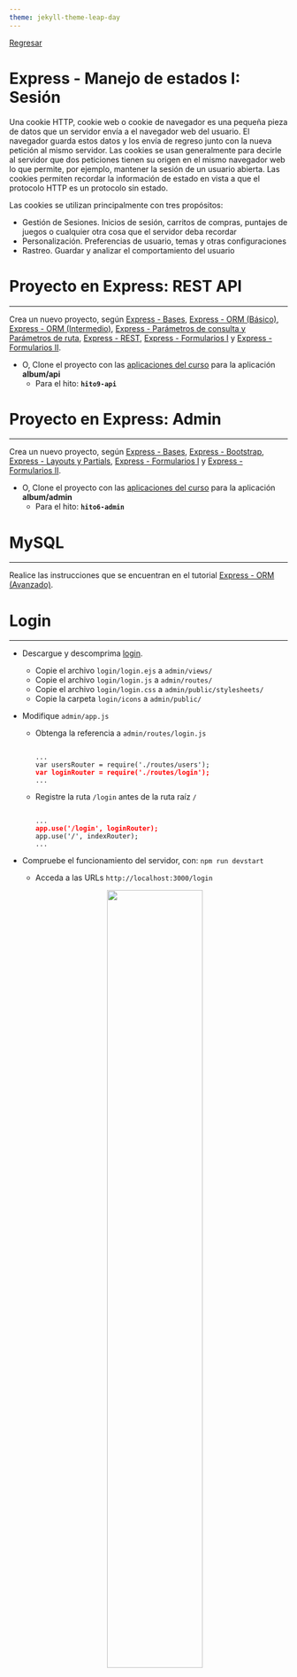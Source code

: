 ```yaml
---
theme: jekyll-theme-leap-day
---
```


[Regresar](/DAWM/)

Express - Manejo de estados I: Sesión
=====================================

Una cookie HTTP, cookie web o cookie de navegador es una pequeña pieza de datos que un servidor envía a el navegador web del usuario. El navegador guarda estos datos y los envía de regreso junto con la nueva petición al mismo servidor. Las cookies se usan generalmente para decirle al servidor que dos peticiones tienen su origen en el mismo navegador web lo que permite, por ejemplo, mantener la sesión de un usuario abierta. Las cookies permiten recordar la información de estado en vista a que el protocolo HTTP es un protocolo sin estado.

Las cookies se utilizan principalmente con tres propósitos:

* Gestión de Sesiones. Inicios de sesión, carritos de compras, puntajes de juegos o cualquier otra cosa que el servidor deba recordar
* Personalización. Preferencias de usuario, temas y otras configuraciones
* Rastreo. Guardar y analizar el comportamiento del usuario

Proyecto en Express: REST API
=============================

* * *

Crea un nuevo proyecto, según [Express - Bases](https://dawfiec.github.io/DAWM/tutoriales/express_bases.html), [Express - ORM (Básico)](https://dawfiec.github.io/DAWM/tutoriales/express_ormbasico.html), [Express - ORM (Intermedio)](https://dawfiec.github.io/DAWM/tutoriales/express_ormintermedio.html), [Express - Parámetros de consulta y Parámetros de ruta](https://dawfiec.github.io/DAWM/tutoriales/express_pcpr.html), [Express - REST](https://dawfiec.github.io/DAWM/tutoriales/express_rest.html), [Express - Formularios I](https://dawfiec.github.io/DAWM/tutoriales/express_forms1.html) y [Express - Formularios II](https://dawfiec.github.io/DAWM/tutoriales/express_forms2.html).

* O, Clone el proyecto con las [aplicaciones del curso](https://github.com/DAWFIEC/DAWM-apps) para la aplicación **album/api**
    - Para el hito: **`hito9-api`**


Proyecto en Express: Admin
==========================

* * *

Crea un nuevo proyecto, según [Express - Bases](https://dawfiec.github.io/DAWM/tutoriales/express_bases.html), [Express - Bootstrap](https://dawfiec.github.io/DAWM/tutoriales/express_bootstrap.html), [Express - Layouts y Partials](https://dawfiec.github.io/DAWM/tutoriales/express_partials.html), [Express - Formularios I](https://dawfiec.github.io/DAWM/tutoriales/express_forms1.html) y [Express - Formularios II](https://dawfiec.github.io/DAWM/tutoriales/express_forms2.html).

* O, Clone el proyecto con las [aplicaciones del curso](https://github.com/DAWFIEC/DAWM-apps) para la aplicación **album/admin**
    - Para el hito: **`hito6-admin`**


MySQL
=====

* * *

Realice las instrucciones que se encuentran en el tutorial [Express - ORM (Avanzado)](https://dawfiec.github.io/DAWM/tutoriales/express_ormavanzado.html).


Login
=====

* * *

* Descargue y descomprima [login](archivos/login.zip).
  + Copie el archivo `login/login.ejs` a `admin/views/`
  + Copie el archivo `login/login.js` a `admin/routes/`
  + Copie el archivo `login/login.css` a `admin/public/stylesheets/`
  + Copie la carpeta `login/icons` a `admin/public/`

* Modifique `admin/app.js`
  + Obtenga la referencia a `admin/routes/login.js`

    <pre><code>
    ...
    var usersRouter = require('./routes/users');
    <b style="color:red">var loginRouter = require('./routes/login');</b>
    ...
    </code></pre>

  + Registre la ruta `/login` antes de la ruta raíz `/`

    <pre><code>
    ...
    <b style="color:red">app.use('/login', loginRouter);</b>
    app.use('/', indexRouter);
    ...
    </code></pre>


* Compruebe el funcionamiento del servidor, con: `npm run devstart`
  
  + Acceda a las URLs `http://localhost:3000/login`

  <p align="center" >
    <img width="60%" src="imagenes/express_login.png">
  </p>


Autorización
============

* * *

## Middleware: auth.js

* Cree la carpeta `admin/middlewares`
* Agregue el _script_ de autorización en `admin/middlewares/auth.js`:
  
    <pre><code>
    var express = require('express');
    var router = express.Router();

    var auth = (req, res, next) => {
      
      if (req.session && req.session.user !== undefined ) {
        return next();
      } else {
        return res.sendStatus(401);
      }
        
    };

    module.exports = auth;
    </code></pre>


## App.js: sesión


* Desde la línea de comandos en la raíz del proyecto, instale [**express-session**](https://www.npmjs.com/package/express-session) , con: `npm install express-session`
* Modifique `admin/app.js`:
  + Agregue la referencia a **express-session**, con: 

    <pre><code>
    ...
    var logger = require('morgan');
    <b style="color:red">var session = require('express-session');</b>

    var indexRouter = require('./routes/index');
    ...
    </code></pre>

  + Añada el _middleware_ del uso de sesión en la aplicación, con:

    <pre><code>
    ...
    var app = express();
    <b style="color:red">
    app.use(session({
        secret: '2C44-4D44-WppQ38S',
        resave: true,
        saveUninitialized: false,
        cookie: { maxAge: 60000 }
    }));
    </b>
    // view engine setup
    ...
    </code></pre>

  + Agregue la referencia al **middleware**, con:  

    <pre><code>
    ...
    var indexRouter = require('./routes/index');
    var usersRouter = require('./routes/users');
    var loginRouter = require('./routes/login');
    <b style="color:red">var auth = require('./middlewares/auth');</b>

    var app = express();
    ...
    </code></pre>

  + Agregue el _middleware_ **auth.js** a la ruta raíz `/`

    <pre><code>
    ...
    app.use('/login', loginRouter);
    app.use('/', <b style="color:red">auth,</b> indexRouter);
    ...
    </code></pre>

* Compruebe el funcionamiento del servidor, con: `npm run devstart`
  + Acceda a las URLs `http://localhost:3000/` y `http://localhost:3000/photos`

  <p align="center" >
    <img width="60%" src="imagenes/express_unauthorized.png">
  </p>


Autenticación
=============

* * *

## Inicio de sesión

* Desde la línea de comandos en la raíz del proyecto, instale [**bcrypt**](https://www.npmjs.com/package/bcrypt) , con: `npm install bcrypt`
* Modifique `admin/routes/login.js`:
  + Agregue la referencia a  `bcrypt`, `sequelize` y a los modelos.

    <pre><code>
    var express = require('express');
    var router = express.Router();

    <b style="color:red">
    const bcrypt = require("bcrypt");

    const sequelize = require('../models/index.js').sequelize;
    var initModels = require("../models/init-models");
    var models = initModels(sequelize);</b>
    ...
    </code></pre>

  + Agregue la instanciación de la sesión, con:

    <pre><code>
    ...
    router.post('/validate', async function(req, res, next) {

      let { user, password } = req.body

      let userdb = await models.users.findOne({
        where: {
          username: user
        } 
      })

      let valid = await bcrypt.compare(password, userdb.password);

      if(valid) {
        req.session.user = user;  
        res.redirect('/');  
      } else {  
        res.redirect('/login'); 
      }

    });
    ...
    </code></pre>

* Acceda a la ruta `/login`
  + En el inspector del navegador, revise que no exista alguna **cookies de sesión** 

  <p align="center">
    <img src="imagenes/nosession.png">
  </p>

  + Ingrese las credenciales: `admin` y  `admin`
  + Luego de la redirección, revise las **cookies de sesión**

<p align="center">
  <img src="imagenes/session.png">
</p>

## Fin de sesión


* Modifique el partial `admin/views/partials/header.ejs`. Agregue la referencia a `/login/invalidate`

    ```
    ...
    <a class="nav-link px-3" href="/login/invalidate">Sign out</a>
    ...
    ```

* Modifique el ruteador `admin/routes/login.js`. Agregue el controlador para el método **GET** de la ruta `/invalidate`

    <pre><code>
    ...
    router.get('/invalidate', function(req, res, next) { 
      req.session.destroy();
      res.redirect('/login')
    });
    ...
    </code></pre> 

  + De clic en la opción **`Sign out`** de la esquina superior a la derecha.


Referencias 
===========

* * *

* HTTP cookies - HTTP MDN. (2022). Retrieved 21 August 2022, from https://developer.mozilla.org/es/docs/Web/HTTP/Cookies
* Manejo de Cookies en Express.js · GitBook. (2021). Retrieved 23 August 2021, from https://ull-esit-pl-1617.github.io/estudiar-cookies-y-sessions-en-expressjs-victor-pamela-jesus/cookies/chapter5.html 
* Sessions en ExpressJS · GitBook. (2021). Retrieved 23 August 2021, from https://ull-esit-dsi-1617.github.io/estudiar-cookies-y-sessions-en-expressjs-alejandro-raul-35l2-p4/sessionsexpress.html
* required, b., & Hayat, M. (2017). bcrypt Error: data and hash arguments required. Retrieved 11 January 2023, from https://stackoverflow.com/questions/42241113/bcrypt-error-data-and-hash-arguments-required
* Patel, H. (2022). Password hashing in Node.js with bcrypt - LogRocket Blog. Retrieved 11 January 2023, from https://blog.logrocket.com/password-hashing-node-js-bcrypt/